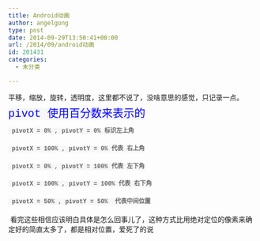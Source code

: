 ```yaml
---
title: Android动画
author: angelgong
type: post
date: 2014-09-29T13:50:41+00:00
url: /2014/09/android动画
id: 201431
categories:
  - 未分类

---
```

平移，缩放，旋转，透明度，这里都不说了，没啥意思的感觉，只记录一点。 

<span style="font-size:22px;"><span style="color:#0000FF;"><span style="font-family: Monaco, Consolas, 'Lucida Console', 'Courier New', serif; line-height: 21.6000003814697px; background-color: rgb(247, 247, 247);">pivot 使用百分数来表示的</span></span></span> 

<span style="color: rgb(102, 102, 102); font-family: Monaco, Consolas, 'Lucida Console', 'Courier New', serif; font-size: 12px; line-height: 21.6000003814697px; background-color: rgb(247, 247, 247);">&nbsp;<strong>pivotX = 0% , pivotY = 0% 标识左上角</strong></span> 

**<span style="color: rgb(102, 102, 102); font-family: Monaco, Consolas, 'Lucida Console', 'Courier New', serif; font-size: 12px; line-height: 21.6000003814697px; background-color: rgb(247, 247, 247);">&nbsp;pivotX = 100% , pivotY = 0% 代表 右上角</span>** 

**<span style="color: rgb(102, 102, 102); font-family: Monaco, Consolas, 'Lucida Console', 'Courier New', serif; font-size: 12px; line-height: 21.6000003814697px; background-color: rgb(247, 247, 247);">&nbsp;pivotX = 0% , pivotY = 100% 代表 左下角</span>** 

**<span style="color: rgb(102, 102, 102); font-family: Monaco, Consolas, 'Lucida Console', 'Courier New', serif; font-size: 12px; line-height: 21.6000003814697px; background-color: rgb(247, 247, 247);">&nbsp;pivotX = 100% , pivotY = 100% 代表 右下角</span>** 

**<span style="color: rgb(102, 102, 102); font-family: Monaco, Consolas, 'Lucida Console', 'Courier New', serif; font-size: 12px; line-height: 21.6000003814697px; background-color: rgb(247, 247, 247);">&nbsp;pivotX = 50% , pivotY = 50% &nbsp;代表中间位置</span>** 

&nbsp;看完这些相信应该明白具体是怎么回事儿了，这种方式比用绝对定位的像素来确定好的简直太多了，都是相对位置，爱死了的说